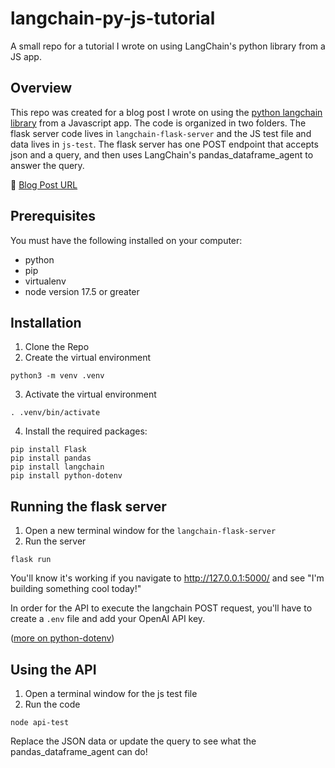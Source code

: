 # langchain-py-js-tutorial
A small repo for a tutorial I wrote on using LangChain's python library from a JS app.

## Overview
This repo was created for a blog post I wrote on using the [python langchain library](https://python.langchain.com/en/latest/index.html) from a Javascript app. 
The code is organized in two folders. The flask server code lives in `langchain-flask-server` and the JS test file and data lives in `js-test`. 
The flask server has one POST endpoint that accepts json and a query, and then uses LangChain's pandas_dataframe_agent to answer the query. 

🔗 [Blog Post URL](https://medium.com/@michaelbranconier/use-the-python-langchain-library-in-a-javascript-application-bfbdbc8c59fe)

## Prerequisites
You must have the following installed on your computer:
- python
- pip
- virtualenv
- node version 17.5 or greater

## Installation
1. Clone the Repo
2. Create the virtual environment
```
python3 -m venv .venv
```
3. Activate the virtual environment
```
. .venv/bin/activate
```
4. Install the required packages:
```
pip install Flask
pip install pandas
pip install langchain
pip install python-dotenv
```

## Running the flask server
1. Open a new terminal window for the `langchain-flask-server` 
2. Run the server
```
flask run
```
You'll know it's working if you navigate to http://127.0.0.1:5000/ and see "I'm building something cool today!"

In order for the API to execute the langchain POST request, you'll have to create a `.env` file and add your OpenAI API key.

([more on python-dotenv](https://pypi.org/project/python-dotenv/))


## Using the API
1. Open a terminal window for the js test file
2. Run the code
```
node api-test
```

Replace the JSON data or update the query to see what the pandas_dataframe_agent can do! 



